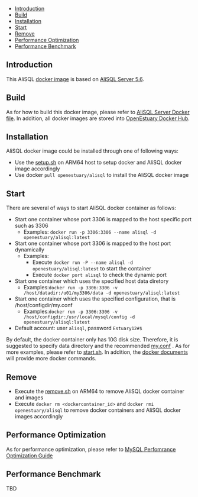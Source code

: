 * [Introduction](#1)
* [Build ](#2)
* [Installation](#3)
* [Start](#4)
* [Remove](#5)
* [Performance Optimization](#6)
* [Performance Benchmark](#7)

## <a name="1">Introduction</a>

This AliSQL [docker image](https://docs.docker.com/) is based on [AliSQL Server 5.6](https://github.com/alibaba/AliSQL/archive/AliSQL-5.6.32-1.tar.gz).


## <a name="2">Build</a>
As for how to build this docker image, please refer to [AliSQL Server Docker file](https://github.com/open-estuary/dockerfiles/tree/master/mysql/alisql).
In addition, all docker images are stored into [OpenEstuary Docker Hub](https://cloud.docker.com/app/openestuary).

## <a name="3">Installation</a>
AliSQL docker image could be installed through one of following ways:  
- Use the [setup.sh](https://github.com/open-estuary/packages/blob/master/docker_apps/alisql/setup.sh) on ARM64 host to setup docker and AliSQL docker image accordingly
- Use docker `pull openestuary/alisql` to install the AliSQL docker image  

## <a name="4">Start</a>
There are several of ways to start AliSQL docker container as follows:
- Start one container whose port 3306 is mapped to the host specific port such as 3306
  - Examples: `docker run -p 3306:3306 --name alisql -d openestuary/alisql:latest`
- Start one container whose port 3306 is mapped to the host port dynamically
  - Examples:
    - Execute `docker run -P --name alisql -d openestuary/alisql:latest` to start the container
    - Execute `docker port alisql` to check the dynamic port
- Start one container which uses the specified host data diretory 
  - Examples:`docker run -p 3306:3306 -v /host/datadir:/u01/my3306/data -d openestuary/alisql:latest`
- Start one container which uses the specified configuration, that is /host/configdir/my.conf
  - Examples:`docker run -p 3306:3306 -v /host/configdir:/usr/local/mysql/config -d openestuary/alisql:latest`
- Default account: user `alisql`, password `Estuary12#$`

By default, the docker container only has 10G disk size. Therefore, it is suggested to specify data directory and the recommended [my.conf](https://github.com/open-estuary/packages/blob/master/docker_apps/alisql/my.conf) . 
As for more examples, please refer to [start.sh](https://github.com/open-estuary/packages/blob/master/docker_apps/alisql/start.sh).
In addition, the [docker documents](https://docs.docker.com/) will provide more docker commands.
                                                   
## <a name="5">Remove</a>
- Execute the [remove.sh](https://github.com/open-estuary/packages/blob/master/docker_apps/alisql/remove.sh) on ARM64 to remove AliSQL docker container and images 
- Execute `docker rm <dockercontainer_id>` and `docker rmi openestuary/alisql` to remove docker containers and AliSQL docker images accordingly

## <a name="6">Performance Optimization</a>

As for performance optimization, please refer to [MySQL Perfomrance Optimization Guide](https://github.com/sjtuhjh/perfdocs/blob/master/MySQL%E6%80%A7%E8%83%BD%E4%BC%98%E5%8C%96.pdf)


## <a name="7">Performance Benchmark</a>
TBD 
